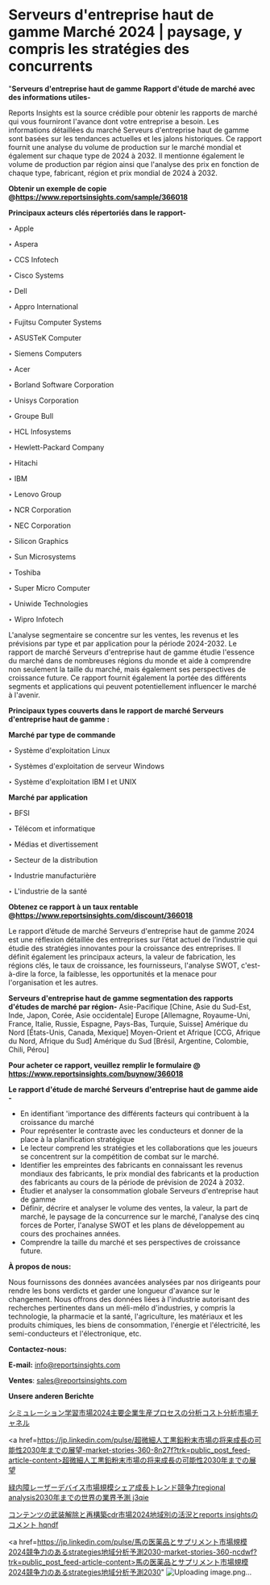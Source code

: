 # Serveurs d'entreprise haut de gamme Marché 2024 | paysage, y compris les stratégies des concurrents

"<strong>Serveurs d'entreprise haut de gamme Rapport d'étude de marché avec des informations utiles-</strong>

Reports Insights est la source crédible pour obtenir les rapports de marché qui vous fourniront l'avance dont votre entreprise a besoin. Les informations détaillées du marché Serveurs d'entreprise haut de gamme sont basées sur les tendances actuelles et les jalons historiques. Ce rapport fournit une analyse du volume de production sur le marché mondial et également sur chaque type de 2024 à 2032. Il mentionne également le volume de production par région ainsi que l'analyse des prix en fonction de chaque type, fabricant, région et prix mondial de 2024 à 2032.

<strong><b>Obtenir un exemple de copie @</b></strong><a href=https://www.reportsinsights.com/sample/366018><strong><b>https://www.reportsinsights.com/sample/366018</b></strong></a>

<b>Principaux acteurs clés répertoriés dans le rapport-</b>

<b> </b>‣ Apple

‣ Aspera

‣ CCS Infotech

‣ Cisco Systems

‣ Dell

‣ Appro International

‣ Fujitsu Computer Systems

‣ ASUSTeK Computer

‣ Siemens Computers

‣ Acer

‣ Borland Software Corporation

‣ Unisys Corporation

‣ Groupe Bull

‣ HCL Infosystems

‣ Hewlett-Packard Company

‣ Hitachi

‣ IBM

‣ Lenovo Group

‣ NCR Corporation

‣ NEC Corporation

‣ Silicon Graphics

‣ Sun Microsystems

‣ Toshiba

‣ Super Micro Computer

‣ Uniwide Technologies

‣ Wipro Infotech

L'analyse segmentaire se concentre sur les ventes, les revenus et les prévisions par type et par application pour la période 2024-2032. Le rapport de marché Serveurs d'entreprise haut de gamme étudie l'essence du marché dans de nombreuses régions du monde et aide à comprendre non seulement la taille du marché, mais également ses perspectives de croissance future. Ce rapport fournit également la portée des différents segments et applications qui peuvent potentiellement influencer le marché à l'avenir.

<strong>Principaux types couverts dans le rapport de marché Serveurs d'entreprise haut de gamme :</strong>

<strong>Marché par type de commande</strong>

‣ Système d'exploitation Linux

‣ Systèmes d'exploitation de serveur Windows

‣ Système d'exploitation IBM I et UNIX

<strong>Marché par application</strong>

‣ BFSI

‣ Télécom et informatique

‣ Médias et divertissement

‣ Secteur de la distribution

‣ Industrie manufacturière

‣ L'industrie de la santé

<strong><b>Obtenez ce rapport à un taux rentable @</b></strong><a href=https://www.reportsinsights.com/discount/366018><strong><b>https://www.reportsinsights.com/discount/366018</b></strong></a>

Le rapport d’étude de marché Serveurs d'entreprise haut de gamme 2024 est une réflexion détaillée des entreprises sur l’état actuel de l’industrie qui étudie des stratégies innovantes pour la croissance des entreprises. Il définit également les principaux acteurs, la valeur de fabrication, les régions clés, le taux de croissance, les fournisseurs, l'analyse SWOT, c'est-à-dire la force, la faiblesse, les opportunités et la menace pour l'organisation et les autres.

<strong>Serveurs d'entreprise haut de gamme segmentation des rapports d'études de marché par région-</strong>
Asie-Pacifique [Chine, Asie du Sud-Est, Inde, Japon, Corée, Asie occidentale]
Europe [Allemagne, Royaume-Uni, France, Italie, Russie, Espagne, Pays-Bas, Turquie, Suisse]
Amérique du Nord [États-Unis, Canada, Mexique]
Moyen-Orient et Afrique [CCG, Afrique du Nord, Afrique du Sud]
Amérique du Sud [Brésil, Argentine, Colombie, Chili, Pérou]

<strong>Pour acheter ce rapport, veuillez remplir le formulaire @   <a href=https://www.reportsinsights.com/buynow/366018>https://www.reportsinsights.com/buynow/366018</a></strong>

<strong>Le rapport d'étude de marché Serveurs d'entreprise haut de gamme aide -</strong>
<ul>
  <li>En identifiant 'importance des différents facteurs qui contribuent à la croissance du marché</li>
  <li>Pour représenter le contraste avec les conducteurs et donner de la place à la planification stratégique</li>
  <li>Le lecteur comprend les stratégies et les collaborations que les joueurs se concentrent sur la compétition de combat sur le marché.</li>
  <li>Identifier les empreintes des fabricants en connaissant les revenus mondiaux des fabricants, le prix mondial des fabricants et la production des fabricants au cours de la période de prévision de 2024 à 2032.</li>
  <li>Étudier et analyser la consommation globale Serveurs d'entreprise haut de gamme</li>
  <li>Définir, décrire et analyser le volume des ventes, la valeur, la part de marché, le paysage de la concurrence sur le marché, l'analyse des cinq forces de Porter, l'analyse SWOT et les plans de développement au cours des prochaines années.</li>
  <li>Comprendre la taille du marché et ses perspectives de croissance future.</li>
</ul>
<strong>À propos de nous:</strong>

Nous fournissons des données avancées analysées par nos dirigeants pour rendre les bons verdicts et garder une longueur d'avance sur le changement. Nous offrons des données liées à l'industrie autorisant des recherches pertinentes dans un méli-mélo d'industries, y compris la technologie, la pharmacie et la santé, l'agriculture, les matériaux et les produits chimiques, les biens de consommation, l'énergie et l'électricité, les semi-conducteurs et l'électronique, etc.

<strong>Contactez-nous:</strong>

<strong>E-mail:</strong> <a href=mailto:info@reportsinsights.com>info@reportsinsights.com</a>

<strong>Ventes</strong>: <a href=mailto:sales@reportsinsights.com>sales@reportsinsights.com</a>

<strong>Unsere anderen Berichte</strong>

<a href=https://www.linkedin.com/pulse/シミュレーション学習市場2024主要企業生産プロセスの分析コスト分析市場チャネル-healthscope-news-245-dy0ef/>シミュレーション学習市場2024主要企業生産プロセスの分析コスト分析市場チャネル</a>

<a href=https://jp.linkedin.com/pulse/超微細人工黒鉛粉末市場の将来成長の可能性2030年までの展望-market-stories-360-8n27f?trk=public_post_feed-article-content>超微細人工黒鉛粉末市場の将来成長の可能性2030年までの展望</a>

<a href=https://www.linkedin.com/pulse/緑内障レーザーデバイス市場規模シェア成長トレンド競争力regional-analysis2030年までの世界の業界予測-j3qie/>緑内障レーザーデバイス市場規模シェア成長トレンド競争力regional analysis2030年までの世界の業界予測 j3qie</a>

<a href=https://www.linkedin.com/pulse/コンテンツの武装解除と再構築cdr市場2024地域別の活況とreports-insightsのコメント-hqndf/>コンテンツの武装解除と再構築cdr市場2024地域別の活況とreports insightsのコメント hqndf</a>

<a href=https://jp.linkedin.com/pulse/馬の医薬品とサプリメント市場規模2024競争力のあるstrategies地域分析予測2030-market-stories-360-ncdwf?trk=public_post_feed-article-content>馬の医薬品とサプリメント市場規模2024競争力のあるstrategies地域分析予測2030</a>"
![Uploading image.png…]()

